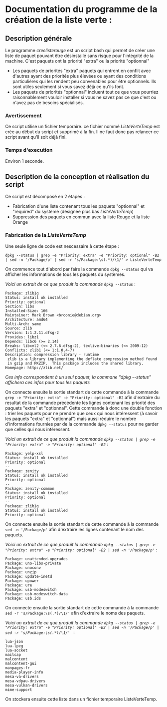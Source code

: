 # Documentation du programme de la création de la liste verte :

## Description générale
Le programme _creelisterouge_ est un script bash qui permet de créer une liste de paquet pouvant être désinstallé sans risque pour l'intégrité de la machine.
C'est paquets ont la priorité "extra" ou la priorité "optionnal"
- Les paquets de priorités "extra" paquets qui entrent en conflit avec d'autres ayant des priorités plus élevées ou ayant des conditions particulières qui les rendent peu convenables pour être optionnels. Ils sont utiles seulement si vous savez déjà ce qu'ils font.
- Les paquets de priorités "optionnal" incluent tout ce que vous pourriez raisonnablement vouloir installer si vous ne savez pas ce que c'est ou n'avez pas de besoins spécialisés.

### Avertissement

Ce script utilise un fichier temporaire. ce fichier nommé _ListeVerteTemp_ est crée au début du script et supprimé à la fin.
Il ne faut donc pas relancer ce script avant qu'il soit déjà fini.

### Temps d'execution

Environ 1 seconde.

## Description de la conception et réalisation du script

Ce script est décomposé en 2 étapes : 
- Fabrication d'une liste contenant tous les paquets "optionnal" et "required" du système (désignée plus bas _ListeVerteTemp_)
- Suppression des paquets en commun avec la liste Rouge et la liste Orange

### Fabrication de la _ListeVerteTemp_

Une seule ligne de code est nescessaire à cette étape :

```dpkg --status | grep -e "Priority: extra" -e "Priority: optional" -B2 | sed -n '/Package/p' | sed -r 's/Package:\s(.*)/\1/' > ListeVerteTemp```

On commence tout d'abord par faire la commande ```dpkg --status``` qui va afficher les informations de tous les paquets du systèmes.

_Voici un extrait de ce que produit la commande_ ```dpkg --status``` :
```
Package: zlib1g
Status: install ok installed
Priority: optional
Section: libs
Installed-Size: 166
Maintainer: Mark Brown <broonie@debian.org>
Architecture: amd64
Multi-Arch: same
Source: zlib
Version: 1:1.2.11.dfsg-2
Provides: libz1
Depends: libc6 (>= 2.14)
Breaks: libxml2 (<< 2.7.6.dfsg-2), texlive-binaries (<< 2009-12)
Conflicts: zlib1 (<= 1:1.0.4-7)
Description: compression library - runtime
 zlib is a library implementing the deflate compression method found
 in gzip and PKZIP.  This package includes the shared library.
Homepage: http://zlib.net/
```
_Ces info correspondent à un seul paquet, la commane "dpkg --status" affichera ces infos pour tous les paquets_

On connecte ensuite la sortie standart de cette commande à la commande ```grep -e "Priority: extra" -e "Priority: optional" -B2``` afin d'extraire du resultat de la commande précédente les lignes contenant les priorité des paquets "extra" et "optionnal". Cette commande à donc une double fonction : trier les paquets pour ne prendre que ceux qui nous intéressent (à savoir les paquets "extra" et "optionnal") mais aussi réduire le nombre d'informations fournies par de la commande ```dpkg --status``` pour ne garder que celles qui nous intéressent.

_Voici un extrait de ce que produit la commande ```dpkg --status | grep -e "Priority: extra" -e "Priority: optional" -B2```_ :
```
Package: yelp-xsl
Status: install ok installed
Priority: optional
--
Package: zenity
Status: install ok installed
Priority: optional
--
Package: zenity-common
Status: install ok installed
Priority: optional
--
Package: zlib1g
Status: install ok installed
Priority: optional
```

On connecte ensuite la sortie standart de cette commande à la commande ```sed -n '/Package/p'``` afin d'extraire les lignes contenant le nom des paquets.

_Voici un extrait de ce que produit la commande ```dpkg --status | grep -e "Priority: extra" -e "Priority: optional" -B2 | sed -n '/Package/p'```_ :
```
Package: unattended-upgrades
Package: uno-libs-private
Package: unoconv
Package: unzip
Package: update-inetd
Package: upower
Package: ure
Package: usb-modeswitch
Package: usb-modeswitch-data
Package: usb.ids
```

On connecte ensuite la sortie standart de cette commande à la commande ```sed -r 's/Package:\s(.*)/\1/'``` afin d'extraire le noms des paquets. 

_Voici un extrait de ce que produit la commande ```dpkg --status | grep -e "Priority: extra" -e "Priority: optional" -B2 | sed -n '/Package/p' | sed -r 's/Package:\s(.*)/\1/' ```_ :
```
lua-json
lua-lpeg
lua-socket
mailcap
malcontent
malcontent-gui
manpages-fr
media-player-info
mesa-va-drivers
mesa-vdpau-drivers
mesa-vulkan-drivers
mime-support
```
On stockera ensuite cette liste dans un fichier temporaire ListeVerteTemp.
